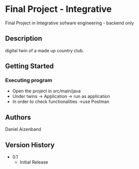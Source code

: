 # Final Project - Integrative

Final Project in Integrative sofware engineering - backend only

## Description

digital twin of a made up country club.

## Getting Started

### Executing program

* Open the project in src/main/java
* Under twins -> Application -> run as application
* In order to check functionalities ->use Postman


## Authors

Daniel Aizenband

## Version History

* 0.1
    * Initial Release
